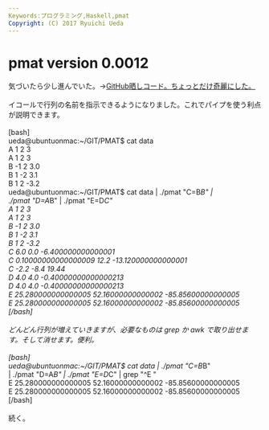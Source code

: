 ```yaml
---
Keywords:プログラミング,Haskell,pmat
Copyright: (C) 2017 Ryuichi Ueda
---
```


# pmat version 0.0012
気づいたら少し進んでいた。→<a target="_blank" href="https://github.com/ryuichiueda/PMAT/blob/658756a93c0716864bd275ac957bbeb9d9b8f608/pmat.hs" title="pmat.hs">GitHub晒しコード。ちょっとだけ奇麗にした。</a><br />
<br />
イコールで行列の名前を指示できるようになりました。これでパイプを使う利点が説明できます。<br />
<br />
[bash]<br />
ueda\@ubuntuonmac:~/GIT/PMAT$ cat data <br />
A 1 2 3<br />
A 1 2 3<br />
B -1 2 3.0<br />
B 1 -2 3.1<br />
B 1 2 -3.2<br />
ueda\@ubuntuonmac:~/GIT/PMAT$ cat data | ./pmat &quot;C=B*B&quot; |<br />
./pmat &quot;D=A*B&quot; | ./pmat &quot;E=D*C&quot;<br />
A 1 2 3<br />
A 1 2 3<br />
B -1 2 3.0<br />
B 1 -2 3.1<br />
B 1 2 -3.2<br />
C 6.0 0.0 -6.400000000000001<br />
C 0.10000000000000009 12.2 -13.120000000000001<br />
C -2.2 -8.4 19.44<br />
D 4.0 4.0 -0.40000000000000213<br />
D 4.0 4.0 -0.40000000000000213<br />
E 25.280000000000005 52.16000000000002 -85.85600000000005<br />
E 25.280000000000005 52.16000000000002 -85.85600000000005<br />
[/bash]<br />
<br />
どんどん行列が増えていきますが、必要なものは grep か awk で取り出せます。そして消せます。便利。<br />
<br />
[bash]<br />
ueda\@ubuntuonmac:~/GIT/PMAT$ cat data | ./pmat &quot;C=B*B&quot; <br />
| ./pmat &quot;D=A*B&quot; | ./pmat &quot;E=D*C&quot; | grep &quot;^E &quot;<br />
E 25.280000000000005 52.16000000000002 -85.85600000000005<br />
E 25.280000000000005 52.16000000000002 -85.85600000000005<br />
[/bash]<br />
<br />
続く。
